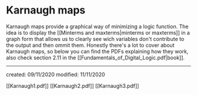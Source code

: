 # Karnaugh maps
Karnaugh maps provide a graphical way of minimizing a logic function. The idea is to display the [[Minterms and maxterms|minterms or maxterms]] in a graph form that allows us to clearly see wich variables don't contribute to the output and then ommit them.
Honestly there's a lot to cover about Karnaugh maps, so below you can find the PDFs explaining how they work, also check section 2.11 in the [[Fundamentals_of_Digital_Logic.pdf|book]].

---

created: 09/11/2020
modified: 11/11/2020

[[Karnaugh1.pdf]]
[[Karnaugh2.pdf]]
[[Karnaugh3.pdf]]